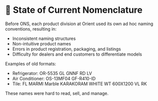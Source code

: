 # 🧾 State of Current Nomenclature

Before ONS, each product division at Orient used its own ad hoc naming conventions, resulting in:

* Inconsistent naming structures
* Non-intuitive product names
* Errors in product registration, packaging, and listings
* Difficulty for dealers and end customers to differentiate models

Examples of old formats:

* Refrigerator: OR-5535 GL GNNF RD LV
* Air Conditioner: OS-13MF04 GF-R410-ID
* Tile: FL MARMI Marble KARAKORAM WHITE WT 600X1200 VL RK

These names were hard to read, sell, and manage.
